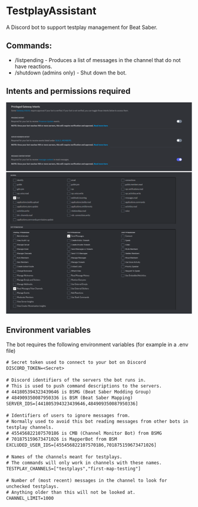 # TestplayAssistant
A Discord bot to support testplay management for Beat Saber.

## Commands:

- /listpending - Produces a list of messages in the channel that do not have reactions.
- /shutdown (admins only) - Shut down the bot.

## Intents and permissions required

![Intents](https://github.com/Undeceiver/TestplayAssistant/blob/main/intents.png)
![Permissions](https://github.com/Undeceiver/TestplayAssistant/blob/main/permissions.png)

## Environment variables

The bot requires the following environment variables (for example in a .env file)

    # Secret token used to connect to your bot on Discord
    DISCORD_TOKEN=<Secret>
    
    # Discord identifiers of the servers the bot runs in.
    # This is used to push command descriptions to the servers.
    # 441805394323439646 is BSMG (Beat Saber Modding Group)
    # 484909350087950336 is BSM (Beat Saber Mapping)
    SERVER_IDS=[441805394323439646,484909350087950336]
    
    # Identifiers of users to ignore messages from.
    # Normally used to avoid this bot reading messages from other bots in testplay channels.
    # 455456822107570186 is CMB (Channel Monitor Bot) from BSMG
    # 701875159673471026 is MapperBot from BSM
    EXCLUDED_USER_IDS=[455456822107570186,701875159673471026]
    
    # Names of the channels meant for testplays.
    # The commands will only work in channels with these names.
    TESTPLAY_CHANNELS=["testplays","first-map-testing"]
    
    # Number of (most recent) messages in the channel to look for unchecked testplays.
    # Anything older than this will not be looked at.
    CHANNEL_LIMIT=1000

